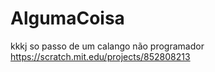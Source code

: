 # AlgumaCoisa 
kkkj so passo de um calango não programador
https://scratch.mit.edu/projects/852808213
